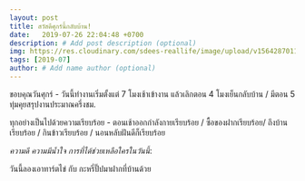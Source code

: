```yaml
---
layout: post
title: สวัสดีศุกร์นี้กลับบ้าน!
date:   2019-07-26 22:04:48 +0700
description: # Add post description (optional)
img: https://res.cloudinary.com/sdees-reallife/image/upload/v1564287011/585799699.286059.jpg # Add image post (optional)
tags: [2019-07]
author: # Add name author (optional)
---
```

ขอบคุณวันศุกร์ - วันนี้ทำงานเริ่มตั้งแต่ 7 โมงเช้าเข้างาน แล้วเลิกตอน 4 โมงเย็นกลับบ้าน / มีตอน 5 ทุ่มคุยสรุปงานประมาณครึ่งชม.

ทุกอย่างเป็นไปด้วยความเรียบร้อย - ตอนเช้าออกกำลังกายเรียบร้อย / ซื้อของฝากเรียบร้อย/ ถึงบ้านเรียบร้อย / กินข้าวเรียบร้อย / นอนหลับฝันดีก็เรียบร้อย

<i class="fa fa-child" style="color:plum"></i>

*ความดี ความมีน้ำใจ การที่ได้ช่วยเหลือใครในวันนี้*:

วันนี้ลองเอาทาร์ตไข่ กับ กะหรี่ปั๊ปมาฝากที่บ้านด้วย

